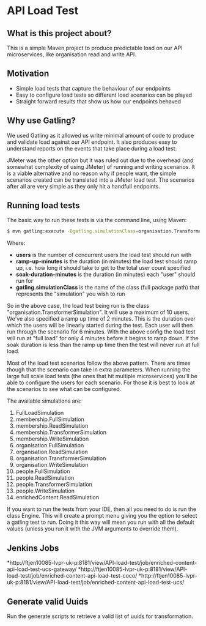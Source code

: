 # API Load Test

## What is this project about?

This is a simple Maven project to produce predictable load on our API microservices, like organisation read and write API.

## Motivation

* Simple load tests that capture the behaviour of our endpoints
* Easy to configure load tests so different load scenarios can be played
* Straight forward results that show us how our endpoints behaved

## Why use Gatling?

We used Gatling as it allowed us write minimal amount of code to produce and validate load against our API endpoint. It also produces easy to understand reports on the events that take place during a load test. 

JMeter was the other option but it was ruled out due to the overhead (and somewhat complexity of using JMeter) of running and writing scenarios. It is a viable alternative and no reason why if people want, the simple scenarios created can be translated into a JMeter load test. The scenarios after all are very simple as they only hit a handfull endpoints.

## Running load tests

The basic way to run these tests is via the command line, using Maven:

```bash
$ mvn gatling:execute -Dgatling.simulationClass=organisation.TransformerSimulation -Dusers=10 -Dramp-up-minutes=2 -Dsoak-duration-minutes=6
```

Where:

* __users__ is the number of concurrent users the load test should run with
* __ramp-up-minutes__ is the duration (in minutes) the load test should ramp up, i.e. how long it should take to get to the total user count specified
* __soak-duration-minutes__ is the duration (in minutes) each "user" should run for
* __gatling.simulationClass__ is the name of the class (full package path) that represents the "simulation" you wish to run

So in the above case, the load test being run is the class "organisation.TransformerSimulation". It will use a maximum of 10 users. We've also specified a ramp up time of 2 minutes. This is the duration over which the users will be linearly started during the test. Each user will then run through the scenario for 6 minutes. With the above config the load test will run at "full load" for only 4 minutes before it begins to ramp down. If the soak duration is less than the ramp up time then the test will never run at full load.

Most of the load test scenarios follow the above pattern. There are times though that the scenario can take in extra parameters. When running the large full scale load tests (the ones that hit multiple microservices) you'll be able to configure the users for each scenario. For those it is best to look at the scenarios to see what can be configured.

The available simulations are:

1. FullLoadSimulation
2. membership.FullSimulation
3. membership.ReadSimulation
4. membership.TransformerSimulation
5. membership.WriteSimulation
6. organisation.FullSimulation
7. organisation.ReadSimulation
8. organisation.TransformerSimulation
9. organisation.WriteSimulation
10. people.FullSimulation
11. people.ReadSimulation
12. people.TransformerSimulation
13. people.WriteSimulation
14. enrichedContent.ReadSimulation

If you want to run the tests from your IDE, then all you need to do is run the class Engine. This will create a prompt menu giving you the option to select a gatling test to run. Doing it this way will mean you run with all the default values (unless you run it with the JVM arguments to override them).

## Jenkins Jobs

*http://ftjen10085-lvpr-uk-p:8181/view/API-load-test/job/enriched-content-api-load-test-ucs-gateway/
*http://ftjen10085-lvpr-uk-p:8181/view/API-load-test/job/enriched-content-api-load-test-coco/
*http://ftjen10085-lvpr-uk-p:8181/view/API-load-test/job/enriched-content-api-load-test-ucs/

## Generate valid Uuids

Run the generate scripts to retrieve a valid list of uuids for transformation.
